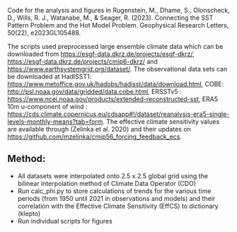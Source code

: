 Code for the analysis and figures in Rugenstein, M., Dhame, S., Olonscheck, D., Wills, R. J., Watanabe, M., & Seager, R. (2023). Connecting the SST Pattern Problem and the Hot Model Problem. Geophysical Research Letters, 50(22), e2023GL105488.

The scripts used preprocessed large ensemble climate data which can be downloaded from https://esgf-data.dkrz.de/projects/esgf-dkrz/, https://esgf-data.dkrz.de/projects/cmip6-dkrz/ and https://www.earthsystemgrid.org/dataset/. The observational data sets can
be downloaded at HadISST1: https://www.metoffice.gov.uk/hadobs/hadisst/data/download.html, COBE: http://psl.noaa.gov/data/gridded/data.cobe.html, ERSSTv5 : https://www.ncei.noaa.gov/products/extended-reconstructed-sst, ERA5 10m u-component of wind : https://cds.climate.copernicus.eu/cdsapp#!/dataset/reanalysis-era5-single-levels-monthly-means?tab=form. The effective climate sensitivity values are available through (Zelinka et al. 2020) and their updates on https://github.com/mzelinka/cmip56_forcing_feedback_ecs.

Method:
------
- All datasets were interpolated onto 2.5 x 2.5 global grid using the bilinear interpolation method of Climate Data Operator (CDO)
- Run calc_phi.py to store calculations of trends for the various time periods (from 1950 until 2021 in observations and models) and their correlation with the Effective Climate Sensitivity (EffCS) to dictionary (klepto)
- Run individual scripts for figures

